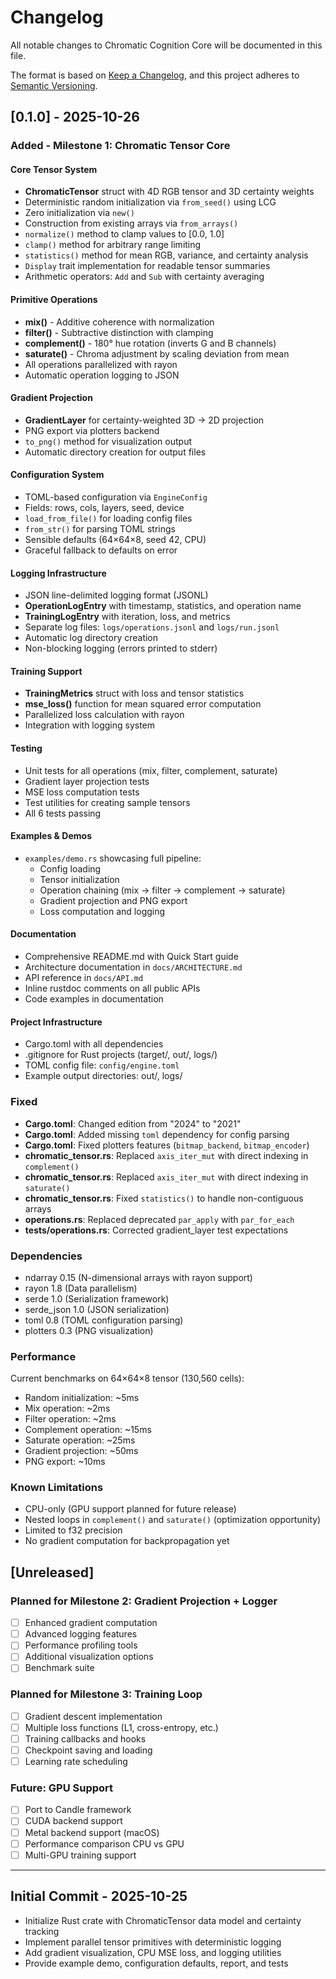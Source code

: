 # Changelog

All notable changes to Chromatic Cognition Core will be documented in this file.

The format is based on [Keep a Changelog](https://keepachangelog.com/en/1.0.0/),
and this project adheres to [Semantic Versioning](https://semver.org/spec/v2.0.0.html).

## [0.1.0] - 2025-10-26

### Added - Milestone 1: Chromatic Tensor Core

#### Core Tensor System
- **ChromaticTensor** struct with 4D RGB tensor and 3D certainty weights
- Deterministic random initialization via `from_seed()` using LCG
- Zero initialization via `new()`
- Construction from existing arrays via `from_arrays()`
- `normalize()` method to clamp values to [0.0, 1.0]
- `clamp()` method for arbitrary range limiting
- `statistics()` method for mean RGB, variance, and certainty analysis
- `Display` trait implementation for readable tensor summaries
- Arithmetic operators: `Add` and `Sub` with certainty averaging

#### Primitive Operations
- **mix()** - Additive coherence with normalization
- **filter()** - Subtractive distinction with clamping
- **complement()** - 180° hue rotation (inverts G and B channels)
- **saturate()** - Chroma adjustment by scaling deviation from mean
- All operations parallelized with rayon
- Automatic operation logging to JSON

#### Gradient Projection
- **GradientLayer** for certainty-weighted 3D → 2D projection
- PNG export via plotters backend
- `to_png()` method for visualization output
- Automatic directory creation for output files

#### Configuration System
- TOML-based configuration via `EngineConfig`
- Fields: rows, cols, layers, seed, device
- `load_from_file()` for loading config files
- `from_str()` for parsing TOML strings
- Sensible defaults (64×64×8, seed 42, CPU)
- Graceful fallback to defaults on error

#### Logging Infrastructure
- JSON line-delimited logging format (JSONL)
- **OperationLogEntry** with timestamp, statistics, and operation name
- **TrainingLogEntry** with iteration, loss, and metrics
- Separate log files: `logs/operations.jsonl` and `logs/run.jsonl`
- Automatic log directory creation
- Non-blocking logging (errors printed to stderr)

#### Training Support
- **TrainingMetrics** struct with loss and tensor statistics
- **mse_loss()** function for mean squared error computation
- Parallelized loss calculation with rayon
- Integration with logging system

#### Testing
- Unit tests for all operations (mix, filter, complement, saturate)
- Gradient layer projection tests
- MSE loss computation tests
- Test utilities for creating sample tensors
- All 6 tests passing

#### Examples & Demos
- `examples/demo.rs` showcasing full pipeline:
  - Config loading
  - Tensor initialization
  - Operation chaining (mix → filter → complement → saturate)
  - Gradient projection and PNG export
  - Loss computation and logging

#### Documentation
- Comprehensive README.md with Quick Start guide
- Architecture documentation in `docs/ARCHITECTURE.md`
- API reference in `docs/API.md`
- Inline rustdoc comments on all public APIs
- Code examples in documentation

#### Project Infrastructure
- Cargo.toml with all dependencies
- .gitignore for Rust projects (target/, out/, logs/)
- TOML config file: `config/engine.toml`
- Example output directories: out/, logs/

### Fixed

- **Cargo.toml**: Changed edition from "2024" to "2021"
- **Cargo.toml**: Added missing `toml` dependency for config parsing
- **Cargo.toml**: Fixed plotters features (`bitmap_backend`, `bitmap_encoder`)
- **chromatic_tensor.rs**: Replaced `axis_iter_mut` with direct indexing in `complement()`
- **chromatic_tensor.rs**: Replaced `axis_iter_mut` with direct indexing in `saturate()`
- **chromatic_tensor.rs**: Fixed `statistics()` to handle non-contiguous arrays
- **operations.rs**: Replaced deprecated `par_apply` with `par_for_each`
- **tests/operations.rs**: Corrected gradient_layer test expectations

### Dependencies

- ndarray 0.15 (N-dimensional arrays with rayon support)
- rayon 1.8 (Data parallelism)
- serde 1.0 (Serialization framework)
- serde_json 1.0 (JSON serialization)
- toml 0.8 (TOML configuration parsing)
- plotters 0.3 (PNG visualization)

### Performance

Current benchmarks on 64×64×8 tensor (130,560 cells):
- Random initialization: ~5ms
- Mix operation: ~2ms
- Filter operation: ~2ms
- Complement operation: ~15ms
- Saturate operation: ~25ms
- Gradient projection: ~50ms
- PNG export: ~10ms

### Known Limitations

- CPU-only (GPU support planned for future release)
- Nested loops in `complement()` and `saturate()` (optimization opportunity)
- Limited to f32 precision
- No gradient computation for backpropagation yet

## [Unreleased]

### Planned for Milestone 2: Gradient Projection + Logger

- [ ] Enhanced gradient computation
- [ ] Advanced logging features
- [ ] Performance profiling tools
- [ ] Additional visualization options
- [ ] Benchmark suite

### Planned for Milestone 3: Training Loop

- [ ] Gradient descent implementation
- [ ] Multiple loss functions (L1, cross-entropy, etc.)
- [ ] Training callbacks and hooks
- [ ] Checkpoint saving and loading
- [ ] Learning rate scheduling

### Future: GPU Support

- [ ] Port to Candle framework
- [ ] CUDA backend support
- [ ] Metal backend support (macOS)
- [ ] Performance comparison CPU vs GPU
- [ ] Multi-GPU training support

---

## Initial Commit - 2025-10-25

- Initialize Rust crate with ChromaticTensor data model and certainty tracking
- Implement parallel tensor primitives with deterministic logging
- Add gradient visualization, CPU MSE loss, and logging utilities
- Provide example demo, configuration defaults, report, and tests
